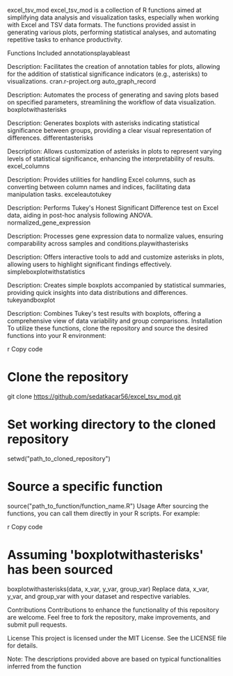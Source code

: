 excel_tsv_mod
excel_tsv_mod is a collection of R functions aimed at simplifying data analysis and visualization tasks, especially when working with Excel and TSV data formats. The functions provided assist in generating various plots, performing statistical analyses, and automating repetitive tasks to enhance productivity.​

Functions Included
annotationsplayableast

Description: Facilitates the creation of annotation tables for plots, allowing for the addition of statistical significance indicators (e.g., asterisks) to visualizations.​
cran.r-project.org
auto_graph_record

Description: Automates the process of generating and saving plots based on specified parameters, streamlining the workflow of data visualization.​
boxplotwithasterisks

Description: Generates boxplots with asterisks indicating statistical significance between groups, providing a clear visual representation of differences.​
differentasterisks

Description: Allows customization of asterisks in plots to represent varying levels of statistical significance, enhancing the interpretability of results.​
excel_columns

Description: Provides utilities for handling Excel columns, such as converting between column names and indices, facilitating data manipulation tasks.​
exceleautotukey

Description: Performs Tukey's Honest Significant Difference test on Excel data, aiding in post-hoc analysis following ANOVA.​
normalized_gene_expression

Description: Processes gene expression data to normalize values, ensuring comparability across samples and conditions.​
playwithasterisks

Description: Offers interactive tools to add and customize asterisks in plots, allowing users to highlight significant findings effectively.​
simpleboxplotwithstatistics

Description: Creates simple boxplots accompanied by statistical summaries, providing quick insights into data distributions and differences.​
tukeyandboxplot

Description: Combines Tukey's test results with boxplots, offering a comprehensive view of data variability and group comparisons.
Installation
To utilize these functions, clone the repository and source the desired functions into your R environment:​

r
Copy code
# Clone the repository
git clone https://github.com/sedatkacar56/excel_tsv_mod.git

# Set working directory to the cloned repository
setwd("path_to_cloned_repository")

# Source a specific function
source("path_to_function/function_name.R")
Usage
After sourcing the functions, you can call them directly in your R scripts. For example:​

r
Copy code
# Assuming 'boxplotwithasterisks' has been sourced
boxplotwithasterisks(data, x_var, y_var, group_var)
Replace data, x_var, y_var, and group_var with your dataset and respective variables.​

Contributions
Contributions to enhance the functionality of this repository are welcome. Feel free to fork the repository, make improvements, and submit pull requests.​

License
This project is licensed under the MIT License. See the LICENSE file for details.​

Note: The descriptions provided above are based on typical functionalities inferred from the function
